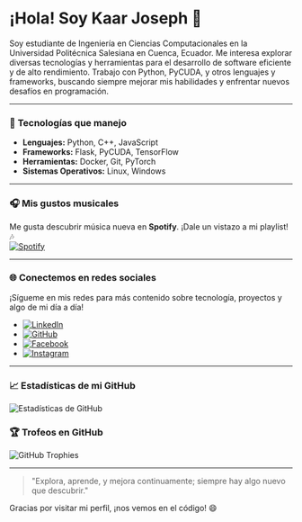 # ¡Hola! Soy Kaar Joseph 👋

Soy estudiante de Ingeniería en Ciencias Computacionales en la Universidad Politécnica Salesiana en Cuenca, Ecuador. Me interesa explorar diversas tecnologías y herramientas para el desarrollo de software eficiente y de alto rendimiento. Trabajo con Python, PyCUDA, y otros lenguajes y frameworks, buscando siempre mejorar mis habilidades y enfrentar nuevos desafíos en programación.

---

### 🚀 **Tecnologías que manejo**
- **Lenguajes:** Python, C++, JavaScript
- **Frameworks:** Flask, PyCUDA, TensorFlow
- **Herramientas:** Docker, Git, PyTorch
- **Sistemas Operativos:** Linux, Windows

---

### 🎧 **Mis gustos musicales**
Me gusta descubrir música nueva en **Spotify**. ¡Dale un vistazo a mi playlist! 🎶  
[![Spotify](https://img.shields.io/badge/Spotify-Mi%20Playlist-1DB954?style=flat&logo=spotify)](https://open.spotify.com/user/22uk6twzqkczc4hvfa3rorf6q)

---

### 🌐 **Conectemos en redes sociales**
¡Sígueme en mis redes para más contenido sobre tecnología, proyectos y algo de mi día a día!
- [![LinkedIn](https://img.shields.io/badge/LinkedIn-0077B5?style=flat&logo=linkedin)](https://www.linkedin.com/in/kaar-joseph-5612481a2/)
- [![GitHub](https://img.shields.io/badge/GitHub-000000?style=flat&logo=github)](https://github.com/KaarJoseph)
- [![Facebook](https://img.shields.io/badge/Facebook-1877F2?style=flat&logo=facebook)](https://www.facebook.com/KaarUnkuchSaant)
- [![Instagram](https://img.shields.io/badge/Instagram-E4405F?style=flat&logo=instagram)](https://www.instagram.com/kaar_joseph/)

---

### 📈 **Estadísticas de mi GitHub**
![Estadísticas de GitHub](https://github-readme-stats.vercel.app/api?username=KaarJoseph&show_icons=true&theme=radical&count_private=true&hide=prs)

### 🏆 **Trofeos en GitHub**
![GitHub Trophies](https://github-profile-trophy.vercel.app/?username=KaarJoseph&theme=gruvbox&no-bg=true)

---

> "Explora, aprende, y mejora continuamente; siempre hay algo nuevo que descubrir."

Gracias por visitar mi perfil, ¡nos vemos en el código! 😄
